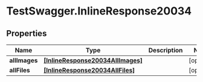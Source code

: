 # TestSwagger.InlineResponse20034

## Properties

Name | Type | Description | Notes
------------ | ------------- | ------------- | -------------
**allImages** | [**[InlineResponse20034AllImages]**](InlineResponse20034AllImages.md) |  | [optional] 
**allFiles** | [**[InlineResponse20034AllFiles]**](InlineResponse20034AllFiles.md) |  | [optional] 


